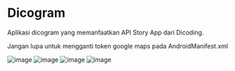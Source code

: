 # Dicogram
Aplikasi dicogram yang memanfaatkan API Story App dari Dicoding.

Jangan lupa untuk mengganti token google maps pada AndroidManifest.xml

![image](https://github.com/sensze/Dicogram/assets/89537572/40c0644c-2050-42c0-b603-909b4d37ac2d)
![image](https://github.com/sensze/Dicogram/assets/89537572/d800f9ad-9c5d-43f6-9325-5e353d3f22cb)
![image](https://github.com/sensze/Dicogram/assets/89537572/82dc702d-091c-4314-8270-d45e7a145afd)
![image](https://github.com/sensze/Dicogram/assets/89537572/fa7e406b-03de-4f28-a85e-c5a16955bb1a)
